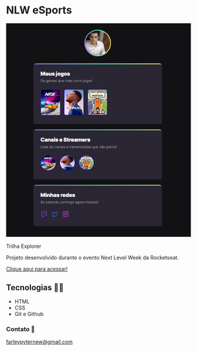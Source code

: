 # NLW eSports

![preview](./.github/preview.png)

Trilha Explorer

Projeto desenvolvido durante o evento Next Level Week da Rocketseat.

[Clique aqui para acessar!](https://farleypyter.github.io/nlw-projeto1/)

## Tecnologias 👨‍💻

- HTML
- CSS
- Git e Github

### Contato 💚

farleypyternew@gmail.com

